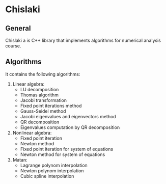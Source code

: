 # Chislaki

## General
Chislaki a is C++ library that implements algorithms
for numerical analysis course.

## Algorithms
It contains the following algorithms:
1. Linear algebra:
    * LU decomposition
    * Thomas algorithm
    * Jacobi transformation
    * Fixed point iterations method
    * Gauss-Seidel method
    * Jacobi eigenvalues and eigenvectors method
    * QR decomposition
    * Eigenvalues computation by QR decomposition
2. Nonlinear algebra:
    * Fixed point iteration
    * Newton method
    * Fixed point iteration for system of equations
    * Newton method for system of equations
3. Matan:
    * Lagrange polynom interpolation
    * Newton polynom interpolation
    * Cubic spline interpolation
